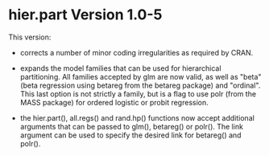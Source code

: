 # hier.part Version 1.0-5

This version:  

- corrects a number of minor coding irregularities as required by CRAN.  

- expands the model families that can be used for hierarchical partitioning. All families accepted by glm are now valid, as well as "beta" (beta regression using betareg from the betareg package) and "ordinal".  This last option is not strictly a family, but is a flag to use polr (from the MASS package) for ordered logistic or probit regression.  

- the hier.part(), all.regs() and rand.hp() functions now accept additional arguments that can be passed to glm(), betareg() or polr().  The link argument can be used to specify the desired link for betareg() and polr().